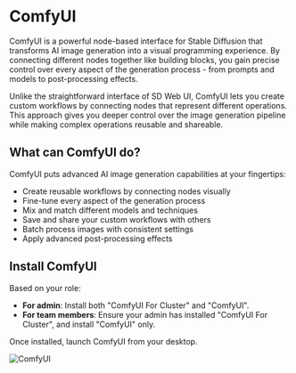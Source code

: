 # ComfyUI

ComfyUI is a powerful node-based interface for Stable Diffusion that transforms AI image generation into a visual programming experience. By connecting different nodes together like building blocks, you gain precise control over every aspect of the generation process - from prompts and models to post-processing effects.

Unlike the straightforward interface of SD Web UI, ComfyUI lets you create custom workflows by connecting nodes that represent different operations. This approach gives you deeper control over the image generation pipeline while making complex operations reusable and shareable.

## What can ComfyUI do?
ComfyUI puts advanced AI image generation capabilities at your fingertips:

* Create reusable workflows by connecting nodes visually
* Fine-tune every aspect of the generation process
* Mix and match different models and techniques
* Save and share your custom workflows with others
* Batch process images with consistent settings
* Apply advanced post-processing effects

## Install ComfyUI

Based on your role:
* **For admin**: Install both "ComfyUI For Cluster" and "ComfyUI".
* **For team members**: Ensure your admin has installed "ComfyUI For Cluster", and install "ComfyUI" only.

Once installed, launch ComfyUI from your desktop.

![ComfyUI](/images/manual/use-cases/comfyui.png)